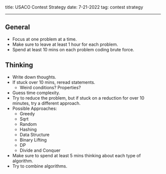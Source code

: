 title: USACO Contest Strategy
date: 7-21-2022
tag: contest strategy

---

## General
-   Focus at one problem at a time.
-   Make sure to leave at least 1 hour for each problem.
-   Spend at least 10 mins on each problem coding brute force.

## Thinking
- Write down thoughts.
- If stuck over 10 mins, reread statements.
	- Weird conditions? Properties?
- Guess time complexity.
- Try to reduce the problem, but if stuck on a reduction for over 10 minutes, try a different approach.
- Possible Approaches:
    - Greedy
    - Sqrt
    - Random
    - Hashing
    - Data Structure
    - Binary Lifting
    - DP
    - Divide and Conquer
- Make sure to spend at least 5 mins thinking about each type of algorithm.
- Try to combine algorithms.